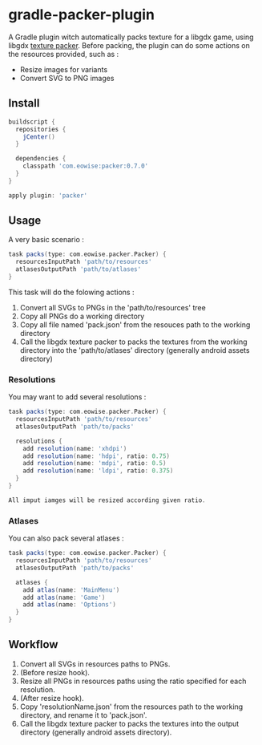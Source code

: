 # gradle-packer-plugin

A Gradle plugin witch automatically packs texture for a libgdx game, using libgdx [texture packer](https://github.com/libgdx/libgdx/wiki/Texture-packer#wiki-NinePatches). Before packing, the plugin can do some actions on the resources provided, such as :

* Resize images for variants
* Convert SVG to PNG images

## Install

```groovy
buildscript {
  repositories {
    jCenter()
  }

  dependencies {
    classpath 'com.eowise:packer:0.7.0'
  }
}

apply plugin: 'packer'
```

## Usage

A very basic scenario :
```groovy
task packs(type: com.eowise.packer.Packer) {
  resourcesInputPath 'path/to/resources'
  atlasesOutputPath 'path/to/atlases'
}
```
This task will do the folowing actions :

1. Convert all SVGs to PNGs in the 'path/to/resources' tree
2. Copy all PNGs do a working directory
3. Copy all file named 'pack.json' from the resouces path to the working directory
4. Call the libgdx texture packer to packs the textures from the working directory into the 'path/to/atlases' directory (generally android assets directory)

### Resolutions

You may want to add several resolutions :
```groovy
task packs(type: com.eowise.packer.Packer) {
  resourcesInputPath 'path/to/resources'
  atlasesOutputPath 'path/to/packs'

  resolutions {
    add resolution(name: 'xhdpi')
    add resolution(name: 'hdpi', ratio: 0.75)
    add resolution(name: 'mdpi', ratio: 0.5)
    add resolution(name: 'ldpi', ratio: 0.375)
  }
}

All imput iamges will be resized according given ratio.

```
### Atlases

You can also pack several atlases :
```groovy
task packs(type: com.eowise.packer.Packer) {
  resourcesInputPath 'path/to/resources'
  atlasesOutputPath 'path/to/packs'

  atlases {
    add atlas(name: 'MainMenu')
    add atlas(name: 'Game')
    add atlas(name: 'Options')
  }
}
```
## Workflow

1. Convert all SVGs in resources paths to PNGs.
2. (Before resize hook).
3. Resize all PNGs in resources paths using the ratio specified for each resolution.
4. (After resize hook).
5. Copy 'resolutionName.json' from the resources path to the working directory, and rename it to 'pack.json'.
6. Call the libgdx texture packer to packs the textures into the output directory (generally android assets directory).
